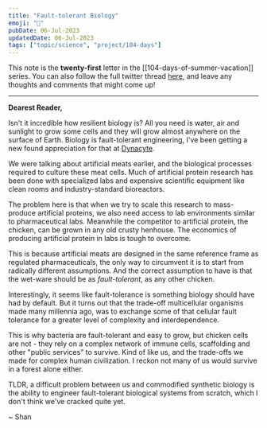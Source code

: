 ```yaml
---
title: "Fault-tolerant Biology"
emoji: "🐔"
pubDate: 06-Jul-2023
updatedDate: 06-Jul-2023
tags: ["topic/science", "project/104-days"]
---
```


This note is the **twenty-first** letter in the [[104-days-of-summer-vacation]] series. You can also follow the full twitter thread [here](https://twitter.com/solderneer/status/1668911213810716672), and leave any thoughts and comments that might come up!

---

**Dearest Reader,**

Isn't it incredible how resilient biology is? All you need is water, air and sunlight to grow some cells and they will grow almost anywhere on the surface of Earth. Biology is fault-tolerant engineering, I've been getting a new found appreciation for that at [Dynacyte](https://www.dynacyte.com/).

We were talking about artificial meats earlier, and the biological processes required to culture these meat cells. Much of artificial protein research has been done with specialized labs and expensive scientific equipment like clean rooms and industry-standard bioreactors. 

The problem here is that when we try to scale this research to mass-produce artificial proteins, we also need access to lab environments similar to pharmaceutical labs. Meanwhile the competitor to artificial protein, the chicken, can be grown in any old crusty henhouse. The economics of producing artificial protein in labs is tough to overcome.

This is because artificial meats are designed in the same reference frame as regulated pharmaceuticals, the only way to circumvent it is to start from radically different assumptions. And the correct assumption to have is that the wet-ware should be as _fault-tolerant_, as any other chicken.

Interestingly, it seems like fault-tolerance is something biology should have had by default. But it turns out that the trade-off multicellular organisms made many millennia ago, was to exchange some of that cellular fault tolerance for a greater level of complexity and interdependence.

This is why bacteria are fault-tolerant and easy to grow, but chicken cells are not - they rely on a complex network of immune cells, scaffolding and other "public services" to survive. Kind of like us, and the trade-offs we made for complex human civilization. I reckon not many of us would survive in a forest alone either.

TLDR, a difficult problem between us and commodified synthetic biology is the ability to engineer fault-tolerant biological systems from scratch, which I don't think we've cracked quite yet.

~ Shan

